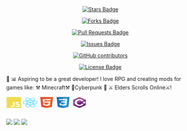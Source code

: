 <div align="Center">
<a alt="Caio-Stars" href="https://github.com/CaioBrum/stargazers"><img src="https://img.shields.io/github/stars/abhisheknaiidu/awesome-github-profile-readme" alt="Stars Badge"/></a>

<a alt="Caio-Forks" href="https://github.com/CaioBrum/network/members"><img src="https://img.shields.io/github/forks/abhisheknaiidu/awesome-github-profile-readme" alt="Forks Badge"/></a>

<a alt="Caio-Pulls" href="https://github.com/abhisheknaiidu/CaioBrum/pulls"><img src="https://img.shields.io/github/issues-pr/abhisheknaiidu/awesome-github-profile-readme" alt="Pull Requests Badge"/></a>

<a  alt="Caio-Issues" href="https://github.com/abhisheknaiidu/CaioBrum/issues"><img src="https://img.shields.io/github/issues/abhisheknaiidu/awesome-github-profile-readme" alt="Issues Badge"/></a>

<a alt="Caio-Contributors" href="https://github.com/abhisheknaiidu/CaioBrum/graphs/contributors"><img alt="GitHub contributors" src="https://img.shields.io/github/contributors/abhisheknaiidu/awesome-github-profile-readme?color=2b9348"></a>

<a alt="Caio-Blob" href="https://github.com/CaioBrum/blob/master/LICENSE"><img src="https://img.shields.io/github/license/abhisheknaiidu/awesome-github-profile-readme?color=2b9348" alt="License Badge"/></a>
</div>
🔬 📊 Aspiring to be a great developer! 
I love RPG and creating mods for games like:
            ⚒️ Minecraft⚒️
            🎴Cyberpunk 🎴
        ⚔️ Elders Scrolls Online⚔️!

<div style="display: inline_block"><br>
  <img align="center" alt="Caio-Js" height="30" width="40" src="https://raw.githubusercontent.com/devicons/devicon/master/icons/javascript/javascript-plain.svg">
  <img align="center" alt="Caio-React" height="30" width="40" src="https://raw.githubusercontent.com/devicons/devicon/master/icons/react/react-original.svg">
  <img align="center" alt="Caio-HTML" height="30" width="40" src="https://raw.githubusercontent.com/devicons/devicon/master/icons/html5/html5-original.svg">
  <img align="center" alt="Caio-CSS" height="30" width="40" src="https://raw.githubusercontent.com/devicons/devicon/master/icons/css3/css3-original.svg">
  <img align="center" alt="Caio-Csharp" height="30" width="40" src="https://raw.githubusercontent.com/devicons/devicon/master/icons/csharp/csharp-original.svg">
</div>
  
  ##
 
<div> 
  <a href="https://instagram.com/insta_caiobrum" target="_blank"><img src="https://img.shields.io/badge/-Instagram-%23E4405F?style=for-the-badge&logo=instagram&logoColor=white" target="_blank"></a>
  <a href = "mailto:caiobrumgiga@gmail.com"><img src="https://img.shields.io/badge/-Gmail-%23333?style=for-the-badge&logo=gmail&logoColor=white" target="_blank"></a>
  <a href="https://www.linkedin.com/in/caio-brum-3b027521b/" target="_blank"><img src="https://img.shields.io/badge/-LinkedIn-%230077B5?style=for-the-badge&logo=linkedin&logoColor=white" target="_blank"></a> 

  
</div>
